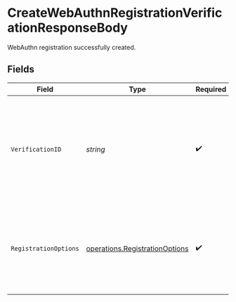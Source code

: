 # CreateWebAuthnRegistrationVerificationResponseBody

WebAuthn registration successfully created.


## Fields

| Field                                                                                                                               | Type                                                                                                                                | Required                                                                                                                            | Description                                                                                                                         |
| ----------------------------------------------------------------------------------------------------------------------------------- | ----------------------------------------------------------------------------------------------------------------------------------- | ----------------------------------------------------------------------------------------------------------------------------------- | ----------------------------------------------------------------------------------------------------------------------------------- |
| `VerificationID`                                                                                                                    | *string*                                                                                                                            | :heavy_check_mark:                                                                                                                  | The unique verification ID for the WebAuthn registration record. This ID is required to verify the WebAuthn registration challenge. |
| `RegistrationOptions`                                                                                                               | [operations.RegistrationOptions](../../models/operations/registrationoptions.md)                                                    | :heavy_check_mark:                                                                                                                  | The WebAuthn registration options that the user needs to create a new WebAuthn credential.                                          |